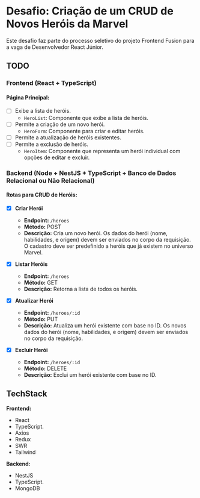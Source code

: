 # Desafio: Criação de um CRUD de Novos Heróis da Marvel

Este desafio faz parte do processo seletivo do projeto Frontend Fusion para a vaga de Desenvolvedor React Júnior.

## TODO

### Frontend (React + TypeScript)

#### Página Principal:
- [ ] Exibe a lista de heróis.
    - `HeroList`: Componente que exibe a lista de heróis.
- [ ] Permite a criação de um novo herói.
    - `HeroForm`: Componente para criar e editar heróis.
- [ ] Permite a atualização de heróis existentes.
- [ ] Permite a exclusão de heróis.
    - `HeroItem`: Componente que representa um herói individual com opções de editar e excluir.

### Backend (Node + NestJS + TypeScript + Banco de Dados Relacional ou Não Relacional)

#### Rotas para CRUD de Heróis:

- [x] **Criar Herói**
  - **Endpoint:** `/heroes`
  - **Método:** POST
  - **Descrição:** Cria um novo herói. Os dados do herói (nome, habilidades, e origem) devem ser enviados no corpo da requisição. O cadastro deve ser predefinido a heróis que já existem no universo Marvel.

- [x] **Listar Heróis**
  - **Endpoint:** `/heroes`
  - **Método:** GET
  - **Descrição:** Retorna a lista de todos os heróis.

- [x] **Atualizar Herói**
  - **Endpoint:** `/heroes/:id`
  - **Método:** PUT
  - **Descrição:** Atualiza um herói existente com base no ID. Os novos dados do herói (nome, habilidades, e origem) devem ser enviados no corpo da requisição.

- [x] **Excluir Herói**
  - **Endpoint:** `/heroes/:id`
  - **Método:** DELETE
  - **Descrição:** Exclui um herói existente com base no ID.

## TechStack

**Frontend:**
- React
- TypeScript.
- Axios
- Redux
- SWR
- Tailwind

**Backend:**
- NestJS
- TypeScript.
- MongoDB

